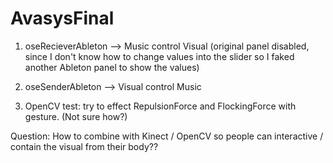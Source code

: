AvasysFinal
===========
1. oseRecieverAbleton --> Music control Visual (original panel disabled,
since I don't know how to change values into the slider so I faked another Ableton panel to show the values)  

2. oseSenderAbleton --> Visual control Music 

3. OpenCV test: try to effect RepulsionForce and FlockingForce with gesture. (Not sure how?) 

Question:
How to combine with Kinect / OpenCV so people can interactive / contain the visual from their body??
